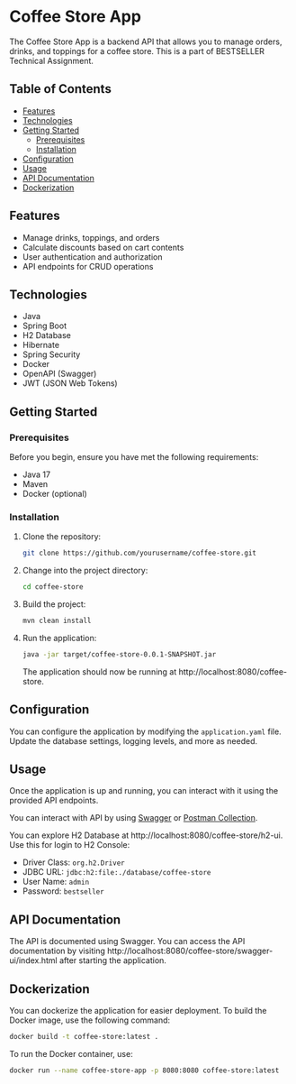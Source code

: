 # Coffee Store App

The Coffee Store App is a backend API that allows you to manage orders, drinks, and toppings for a coffee store.
This is a part of BESTSELLER Technical Assignment.

## Table of Contents

- [Features](#features)
- [Technologies](#technologies)
- [Getting Started](#getting-started)
    - [Prerequisites](#prerequisites)
    - [Installation](#installation)
- [Configuration](#configuration)
- [Usage](#usage)
- [API Documentation](#api-documentation)
- [Dockerization](#dockerization)

## Features

- Manage drinks, toppings, and orders
- Calculate discounts based on cart contents
- User authentication and authorization
- API endpoints for CRUD operations

## Technologies

- Java
- Spring Boot
- H2 Database
- Hibernate
- Spring Security
- Docker
- OpenAPI (Swagger)
- JWT (JSON Web Tokens)

## Getting Started

### Prerequisites

Before you begin, ensure you have met the following requirements:

- Java 17
- Maven
- Docker (optional)

### Installation

1. Clone the repository:
   ```bash
   git clone https://github.com/yourusername/coffee-store.git
   ```
2. Change into the project directory:
    ```bash
    cd coffee-store
    ```
3. Build the project:
    ```bash
   mvn clean install
   ```
4. Run the application:
    ```bash
    java -jar target/coffee-store-0.0.1-SNAPSHOT.jar
    ```
    The application should now be running at http://localhost:8080/coffee-store.

## Configuration
You can configure the application by modifying the `application.yaml` file. 
Update the database settings, logging levels, and more as needed.

## Usage
Once the application is up and running, you can interact with it using the provided API endpoints.

You can interact with API by using [Swagger](http://localhost:8080/coffee-store/swagger-ui/index.html)
or [Postman Collection](Bestseller%20Coffee%20Store.postman_collection.json).

You can explore H2 Database at http://localhost:8080/coffee-store/h2-ui.
Use this for login to H2 Console:
- Driver Class: `org.h2.Driver`
- JDBC URL: `jdbc:h2:file:./database/coffee-store`
- User Name: `admin`
- Password: `bestseller`

## API Documentation
The API is documented using Swagger.
You can access the API documentation by visiting http://localhost:8080/coffee-store/swagger-ui/index.html after starting the application.

## Dockerization
You can dockerize the application for easier deployment. To build the Docker image, use the following command:
```bash
docker build -t coffee-store:latest .
```

To run the Docker container, use:
```bash
docker run --name coffee-store-app -p 8080:8080 coffee-store:latest
```